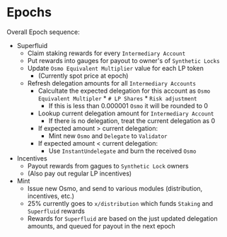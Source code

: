 <!--
order: 4
-->

# Epochs

Overall Epoch sequence:
* Superfluid
  * Claim staking rewards for every `Intermediary Account`
  * Put rewards into gauges for payout to owner's of `Synthetic Locks`
  * Update `Osmo Equivalent Multiplier` value for each LP token
    * (Currently spot price at epoch)
  * Refresh delegation amounts for all `Intermediary Accounts`
    * Calcultate the expected delegation for this account as `Osmo Equivalent Multipler` * `# LP Shares` * `Risk adjustment`
      * If this is less than 0.000001 `Osmo` it will be rounded to 0
    * Lookup current delegation amount for `Intermediary Account`
      * If there is no delegation, treat the current delegation as 0
    * If expected amount > current delegation:
      * Mint new `Osmo` and `Delegate` to `Validator`
    * If expected amount < current delegation:
      * Use `InstantUndelegate` and burn the received `Osmo`
* Incentives
  * Payout rewards from gagues to `Synthetic Lock` owners
  * (Also pay out regular LP incentives)
* Mint
  * Issue new Osmo, and send to various modules (distribution, incentives, etc.)
  * 25% currently goes to `x/distribution` which funds `Staking` and `Superfluid` rewards
  * Rewards for `Superfluid` are based on the just updated delegation amounts, and queued for payout in the next epoch
